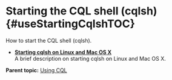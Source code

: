 # Starting the CQL shell \(cqlsh\) {#useStartingCqlshTOC}

How to start the CQL shell \(cqlsh\).

-   **[Starting cqlsh on Linux and Mac OS X](../../cql/cql_using/startCqlLinuxMac.md)**  
A brief description on starting cqlsh on Linux and Mac OS X.

**Parent topic:** [Using CQL](../../cql/cql_using/useAboutCQL.md)

